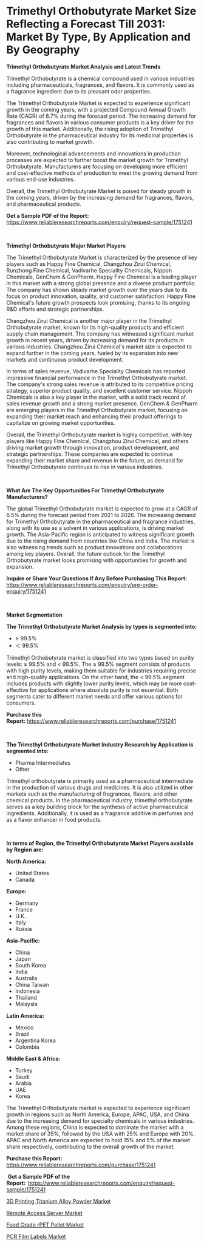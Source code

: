 <p><h1>Trimethyl Orthobutyrate Market Size Reflecting a Forecast Till 2031: Market By Type, By Application and By Geography</h1></p><p><strong>Trimethyl Orthobutyrate Market Analysis and Latest Trends</strong></p>
<p><p>Trimethyl Orthobutyrate is a chemical compound used in various industries including pharmaceuticals, fragrances, and flavors. It is commonly used as a fragrance ingredient due to its pleasant odor properties.</p><p>The Trimethyl Orthobutyrate Market is expected to experience significant growth in the coming years, with a projected Compound Annual Growth Rate (CAGR) of 8.7% during the forecast period. The increasing demand for fragrances and flavors in various consumer products is a key driver for the growth of this market. Additionally, the rising adoption of Trimethyl Orthobutyrate in the pharmaceutical industry for its medicinal properties is also contributing to market growth.</p><p>Moreover, technological advancements and innovations in production processes are expected to further boost the market growth for Trimethyl Orthobutyrate. Manufacturers are focusing on developing more efficient and cost-effective methods of production to meet the growing demand from various end-use industries.</p><p>Overall, the Trimethyl Orthobutyrate Market is poised for steady growth in the coming years, driven by the increasing demand for fragrances, flavors, and pharmaceutical products.</p></p>
<p><strong>Get a Sample PDF of the Report:&nbsp;</strong> <a href="https://www.reliableresearchreports.com/enquiry/request-sample/1751241">https://www.reliableresearchreports.com/enquiry/request-sample/1751241</a></p>
<p>&nbsp;</p>
<p><strong>Trimethyl Orthobutyrate Major Market Players</strong></p>
<p><p>The Trimethyl Orthobutyrate Market is characterized by the presence of key players such as Happy Fine Chemical, Changzhou Zirui Chemical, Runzhong Fine Chemical, Vadivarhe Speciality Chemicals, Nippoh Chemicals, GenChem & GenPharm. Happy Fine Chemical is a leading player in this market with a strong global presence and a diverse product portfolio. The company has shown steady market growth over the years due to its focus on product innovation, quality, and customer satisfaction. Happy Fine Chemical's future growth prospects look promising, thanks to its ongoing R&D efforts and strategic partnerships.</p><p>Changzhou Zirui Chemical is another major player in the Trimethyl Orthobutyrate market, known for its high-quality products and efficient supply chain management. The company has witnessed significant market growth in recent years, driven by increasing demand for its products in various industries. Changzhou Zirui Chemical's market size is expected to expand further in the coming years, fueled by its expansion into new markets and continuous product development.</p><p>In terms of sales revenue, Vadivarhe Speciality Chemicals has reported impressive financial performance in the Trimethyl Orthobutyrate market. The company's strong sales revenue is attributed to its competitive pricing strategy, superior product quality, and excellent customer service. Nippoh Chemicals is also a key player in the market, with a solid track record of sales revenue growth and a strong market presence. GenChem & GenPharm are emerging players in the Trimethyl Orthobutyrate market, focusing on expanding their market reach and enhancing their product offerings to capitalize on growing market opportunities.</p><p>Overall, the Trimethyl Orthobutyrate market is highly competitive, with key players like Happy Fine Chemical, Changzhou Zirui Chemical, and others driving market growth through innovation, product development, and strategic partnerships. These companies are expected to continue expanding their market share and revenue in the future, as demand for Trimethyl Orthobutyrate continues to rise in various industries.</p></p>
<p>&nbsp;</p>
<p><strong>What Are The Key Opportunities For Trimethyl Orthobutyrate Manufacturers?</strong></p>
<p><p>The global Trimethyl Orthobutyrate market is expected to grow at a CAGR of 6.5% during the forecast period from 2021 to 2026. The increasing demand for Trimethyl Orthobutyrate in the pharmaceutical and fragrance industries, along with its use as a solvent in various applications, is driving market growth. The Asia-Pacific region is anticipated to witness significant growth due to the rising demand from countries like China and India. The market is also witnessing trends such as product innovations and collaborations among key players. Overall, the future outlook for the Trimethyl Orthobutyrate market looks promising with opportunities for growth and expansion.</p></p>
<p><strong>Inquire or Share Your Questions If Any Before Purchasing This Report:</strong> <a href="https://www.reliableresearchreports.com/enquiry/pre-order-enquiry/1751241">https://www.reliableresearchreports.com/enquiry/pre-order-enquiry/1751241</a></p>
<p>&nbsp;</p>
<p><strong>Market Segmentation</strong></p>
<p><strong>The Trimethyl Orthobutyrate Market Analysis by types is segmented into:</strong></p>
<p><ul><li>≥ 99.5%</li><li>＜ 99.5%</li></ul></p>
<p><p>Trimethyl Orthobutyrate market is classified into two types based on purity levels: ≥ 99.5% and < 99.5%. The ≥ 99.5% segment consists of products with high purity levels, making them suitable for industries requiring precise and high-quality applications. On the other hand, the < 99.5% segment includes products with slightly lower purity levels, which may be more cost-effective for applications where absolute purity is not essential. Both segments cater to different market needs and offer various options for consumers.</p></p>
<p><strong>Purchase this Report:&nbsp;</strong><a href="https://www.reliableresearchreports.com/purchase/1751241">https://www.reliableresearchreports.com/purchase/1751241</a></p>
<p>&nbsp;</p>
<p><strong>The Trimethyl Orthobutyrate Market Industry Research by Application is segmented into:</strong></p>
<p><ul><li>Pharma Intermediates</li><li>Other</li></ul></p>
<p><p>Trimethyl orthobutyrate is primarily used as a pharmaceutical intermediate in the production of various drugs and medicines. It is also utilized in other markets such as the manufacturing of fragrances, flavors, and other chemical products. In the pharmaceutical industry, trimethyl orthobutyrate serves as a key building block for the synthesis of active pharmaceutical ingredients. Additionally, it is used as a fragrance additive in perfumes and as a flavor enhancer in food products.</p></p>
<p>&nbsp;</p>
<p><strong>In terms of Region, the Trimethyl Orthobutyrate Market Players available by Region are:</strong></p>
<p>
    <p> <strong> North America: </strong>
        <ul>
            <li>United States</li>
            <li>Canada</li>
        </ul>
        </p> 
    <p> <strong> Europe: </strong>
        <ul>
            <li>Germany</li>
            <li>France</li>
            <li>U.K.</li>
            <li>Italy</li>
            <li>Russia</li>
        </ul>
        </p> 
    <p> <strong> Asia-Pacific: </strong>
        <ul>
            <li>China</li>
            <li>Japan</li>
            <li>South Korea</li>
            <li>India</li>
            <li>Australia</li>
            <li>China Taiwan</li>
            <li>Indonesia</li>
            <li>Thailand</li>
            <li>Malaysia</li>
        </ul>
        </p> 
    <p> <strong> Latin America: </strong>
        <ul>
            <li>Mexico</li>
            <li>Brazil</li>
            <li>Argentina Korea</li>
            <li>Colombia</li>
        </ul>
        </p> 
    <p> <strong> Middle East & Africa: </strong>
        <ul>
            <li>Turkey</li>
            <li>Saudi</li>
            <li>Arabia</li>
            <li>UAE</li>
            <li>Korea</li>
        </ul>
    </p>
    </p>
<p><p>The Trimethyl Orthobutyrate market is expected to experience significant growth in regions such as North America, Europe, APAC, USA, and China due to the increasing demand for specialty chemicals in various industries. Among these regions, China is expected to dominate the market with a market share of 35%, followed by the USA with 25% and Europe with 20%. APAC and North America are expected to hold 15% and 5% of the market share respectively, contributing to the overall growth of the market.</p></p>
<p><strong>Purchase this Report: </strong><a href="https://www.reliableresearchreports.com/purchase/1751241">https://www.reliableresearchreports.com/purchase/1751241</a></p>
<p>&nbsp;<strong>Get a Sample PDF of the Report:&nbsp;&nbsp;</strong><a href="https://www.reliableresearchreports.com/enquiry/request-sample/1751241">https://www.reliableresearchreports.com/enquiry/request-sample/1751241</a></p>
<p><strong></strong></p>
<p><p><a href="https://view.publitas.com/reportprime-1/3d-printing-titanium-alloy-powder-market-research-report-provides-critical-insights-that-can-help-shape-business-development-and-investment-strategies/">3D Printing Titanium Alloy Powder Market</a></p><p><a href="https://butternut-bug-553.notion.site/Remote-Access-Server-Market-Size-2024-2031-Global-Industrial-Analysis-Key-Geographical-Regions-M-e884de2e8d2440db8cab4d88cffc887c">Remote Access Server Market</a></p><p><a href="https://view.publitas.com/reportprime-1/food-grade-rpet-pellet-market-centers-on-aspects-such-as-market-growth-market-share-market-opportunity-and-projected-forecasts-spanning-from-2023-to-2030/">Food Grade rPET Pellet Market</a></p><p><a href="https://view.publitas.com/reportprime-1/pcr-film-labels-market-research-report-unlocks-analysis-on-the-market-financial-status-market-size-and-market-revenue-upto-2030/">PCR Film Labels Market</a></p></p>